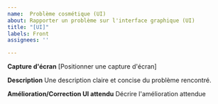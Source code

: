 ```yaml
---
name:  Problème cosmétique (UI)
about: Rapporter un problème sur l'interface graphique (UI)
title: "[UI]"
labels: Front
assignees: ''

---
```


**Capture d'écran**
[Positionner une capture d'écran]

**Description**
Une description claire et concise du problème rencontré.

**Amélioration/Correction UI attendu**
Décrire l'amélioration attendue
